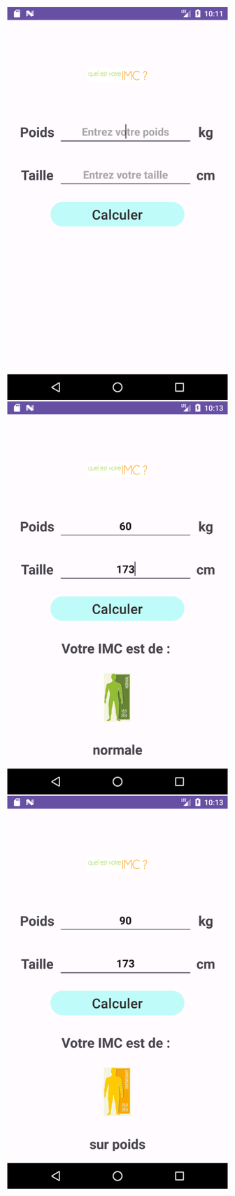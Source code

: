 ![alt text](https://github.com/YounesJabbour/IMC-android-app/blob/main/imgs/screen1.png?raw=true)
![alt text](https://github.com/YounesJabbour/IMC-android-app/blob/main/imgs/screen2.png?raw=true)
![alt text](https://github.com/YounesJabbour/IMC-android-app/blob/main/imgs/screen3.png?raw=true)